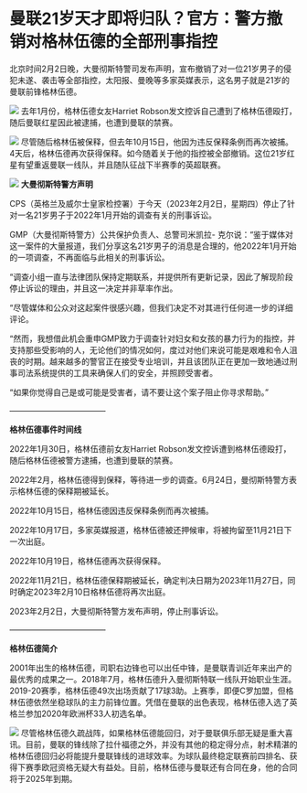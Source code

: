 # 曼联21岁天才即将归队？官方：警方撤销对格林伍德的全部刑事指控

北京时间2月2日晚，大曼彻斯特警司发布声明，宣布撤销了对一位21岁男子的侵犯未遂、袭击等全部指控，太阳报、曼晚等多家英媒表示，这名男子就是21岁的曼联前锋格林伍德。

![](https://inews.gtimg.com/news_bt/OaHYnr4-tgqEO2diT8PSw4R3kmE5WArGYZHX63AkEawyoAA/1000)
去年1月份，格林伍德女友Harriet Robson发文控诉自己遭到了格林伍德殴打，随后曼联红星因此被逮捕，也遭到曼联的禁赛。

![](https://inews.gtimg.com/news_bt/OSOO44gOTYNTXsYKhHC9USRjO50X9quuZiqletHn374HMAA/1000)
尽管随后格林伍被保释，但去年10月15日，他因为违反保释条例而再次被捕。4天后，格林伍德再次获得保释。如今随着关于他的指控被全部撤销。这位21岁红星有望重返曼联一线队，并且随队征战下半赛季的英超联赛。

![](https://inews.gtimg.com/news_bt/OqlH_S1q8j09WsmpfUO0yNM-nE05rPseB0N85qyXgGw_4AA/1000)
**大曼彻斯特警方声明**

CPS（英格兰及威尔士皇家检控署）于今天（2023年2月2日，星期四）停止了针对一名21岁男子于2022年1月开始的调查有关的刑事诉讼。

GMP（大曼彻斯特警方）公共保护负责人、总警司米凯拉-
克尔说：“鉴于媒体对这一案件的大量报道，我们分享这名21岁男子的消息是合理的，他2022年1月开始的一项调查，不再面临与此相关的刑事诉讼。

“调查小组一直与法律团队保持定期联系，并提供所有更新记录，因此了解现阶段停止诉讼的理由，并且这一决定并非草率作出。

“尽管媒体和公众对这起案件很感兴趣，但我们决定不对其进行任何进一步的详细评论。

“然而，我想借此机会重申GMP致力于调查针对妇女和女孩的暴力行为的指控，并支持那些受影响的人，无论他们的情况如何，度过对他们来说可能是艰难和令人沮丧的时期。越来越多的警官正在接受专业培训，并且该团队正在更加一致地通过刑事司法系统提供的工具来确保人们的安全，并照顾受害者。

“如果你觉得自己是或可能是受害者，请不要让这个案子阻止你寻求帮助。”

————————————

**格林伍德事件时间线**

2022年1月30日，格林伍德前女友Harriet Robson发文控诉遭到格林伍德殴打，随后格林伍德被警方逮捕，也遭到曼联的禁赛。

2022年2月，格林伍德得到保释，等待进一步的调查。6月24日，曼彻斯特警方表示格林伍德的保释期被延长。

2022年10月15日，格林伍德因违反保释条例而再次被捕。

2022年10月17日，多家英媒报道，格林伍德被还押候审，将被拘留至11月21日下一次出庭。

2022年10月19日，格林伍德再次获得保释。

2022年11月21日，格林伍德保释期被延长，确定判决日期为2023年11月27日，同时确定2023年2月10日格林伍德将再次出庭。

2023年2月2日，大曼彻斯特警方发布声明，停止刑事诉讼。

————————————

**格林伍德简介**

2001年出生的格林伍德，司职右边锋也可以出任中锋，是曼联青训近年来出产的最优秀的成果之一。2018年7月，格林伍德升入曼彻斯特联一线队开始职业生涯。2019-20赛季，格林伍德49次出场贡献了17球3助。上赛季，即便C罗加盟，但格林伍德依然坐稳球队的主力前锋位置。凭借在曼联的出色表现，格林伍德入选了英格兰参加2020年欧洲杯33人初选名单。

![](https://inews.gtimg.com/news_bt/OxNWuKhWqaF_5EpSxWVa2AhwCe_islTzLtKzKWN9l_JzIAA/1000)
尽管格林伍德久疏战阵，如果格林伍德能回归，对于曼联俱乐部无疑是重大喜讯。目前，曼联的锋线除了拉什福德之外，并没有其他的稳定得分点，射术精湛的格林伍德回归必将能提升曼联锋线的进球效率。为球队最终稳定联赛前四排名、获得下赛季欧冠资格无疑大有益处。目前，格林伍德与曼联还有合同在身，他的合同将于2025年到期。

